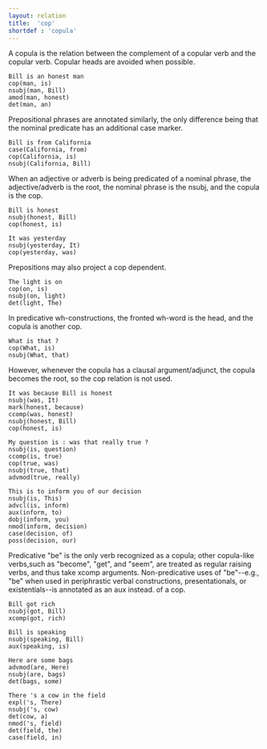 ```yaml
---
layout: relation
title:  'cop'
shortdef : 'copula'
---
```


A copula is the relation between the complement of a copular verb and
the copular verb. Copular heads are avoided when possible.

~~~ sdparse
Bill is an honest man
cop(man, is)
nsubj(man, Bill)
amod(man, honest)
det(man, an)
~~~

Prepositional phrases are annotated similarly, the only difference being that
the nominal predicate has an additional case marker.

~~~ sdparse
Bill is from California
case(California, from)
cop(California, is)
nsubj(California, Bill)
~~~

When an adjective or adverb is being predicated of a nominal phrase, the
adjective/adverb is the root, the nominal phrase is the nsubj, and the
copula is the cop.

~~~ sdparse
Bill is honest
nsubj(honest, Bill)
cop(honest, is)
~~~

~~~ sdparse
It was yesterday
nsubj(yesterday, It)
cop(yesterday, was)
~~~

Prepositions may also project a cop dependent.

~~~ sdparse
The light is on
cop(on, is)
nsubj(on, light)
det(light, The)
~~~

In predicative wh-constructions, the fronted wh-word is the head, and the copula is 
another cop.

~~~ sdparse
What is that ?
cop(What, is)
nsubj(What, that)
~~~

However, whenever the copula has a clausal argument/adjunct, the copula becomes the root, so the cop relation is not used.

~~~ sdparse
It was because Bill is honest
nsubj(was, It)
mark(honest, because)
ccomp(was, honest)
nsubj(honest, Bill)
cop(honest, is)
~~~

~~~ sdparse
My question is : was that really true ?
nsubj(is, question)
ccomp(is, true)
cop(true, was)
nsubj(true, that)
advmod(true, really)
~~~

~~~ sdparse
This is to inform you of our decision
nsubj(is, This)
advcl(is, inform)
aux(inform, to)
dobj(inform, you)
nmod(inform, decision)
case(decision, of)
poss(decision, our)
~~~

Predicative "be" is the only verb recognized as a copula; other copula-like verbs,such as "become", "get", and "seem", are treated as regular raising verbs, and thus take xcomp arguments. Non-predicative uses of "be"--e.g., "be" when used in periphrastic verbal constructions, presentationals, or existentials--is annotated as an aux instead.
of a cop.

~~~ sdparse
Bill got rich
nsubj(got, Bill)
xcomp(got, rich)
~~~

~~~ sdparse
Bill is speaking
nsubj(speaking, Bill)
aux(speaking, is)
~~~

~~~ sdparse
Here are some bags
advmod(are, Here)
nsubj(are, bags)
det(bags, some)
~~~

~~~ sdparse
There 's a cow in the field
expl('s, There)
nsubj('s, cow)
det(cow, a)
nmod('s, field)
det(field, the)
case(field, in)
~~~
